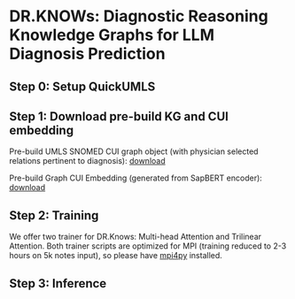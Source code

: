 # DR.KNOWs: Diagnostic Reasoning Knowledge Graphs for LLM Diagnosis Prediction 


## Step 0: Setup QuickUMLS 

## Step 1: Download pre-build KG and CUI embedding

Pre-build UMLS SNOMED CUI graph object (with physician selected relations pertinent to diagnosis): [download](https://drive.google.com/file/d/1zlb0zey_tAnFWtCY_NvhA0dqfydL4Ph7/view?usp=sharing)

Pre-build Graph CUI Embedding (generated from SapBERT encoder): [download]()

## Step 2: Training

We offer two trainer for DR.Knows: Multi-head Attention and Trilinear Attention. Both trainer scripts are optimized for MPI (training reduced to 2-3 hours on 5k notes input), so please have [mpi4py](https://mpi4py.readthedocs.io/en/stable/) installed. 

## Step 3: Inference 


